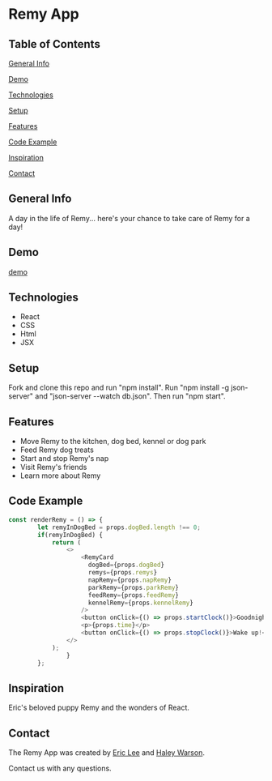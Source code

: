 # Remy App

## Table of Contents

[General Info](#general-info)

[Demo](#demo)

[Technologies](#technologies)

[Setup](#setup)

[Features](#features)

[Code Example](#code-example)

[Inspiration](#inspiration)

[Contact](#contact)

## General Info

A day in the life of Remy... here's your chance to take care of Remy for a day!

## Demo

[demo](https://media.giphy.com/media/JlYP1t2QXFjAKbfHoB/giphy.gif)

## Technologies

- React
- CSS
- Html
- JSX

## Setup

Fork and clone this repo and run "npm install". Run "npm install -g json-server" and "json-server --watch db.json". Then run "npm start".

## Features

- Move Remy to the kitchen, dog bed, kennel or dog park
- Feed Remy dog treats
- Start and stop Remy's nap
- Visit Remy's friends
- Learn more about Remy

## Code Example

```js
const renderRemy = () => {
        let remyInDogBed = props.dogBed.length !== 0;
        if(remyInDogBed) {
            return (
                <>
                    <RemyCard
                      dogBed={props.dogBed}
                      remys={props.remys}
                      napRemy={props.napRemy}
                      parkRemy={props.parkRemy}
                      feedRemy={props.feedRemy}
                      kennelRemy={props.kennelRemy}
                    />
                    <button onClick={() => props.startClock()}>Goodnight!</button>
                    <p>{props.time}</p>
                    <button onClick={() => props.stopClock()}>Wake up!</button>
                </>
            );
                }
        };
```

## Inspiration

Eric's beloved puppy Remy and the wonders of React.

## Contact

The Remy App was created by [Eric Lee](https://www.linkedin.com/in/ericmlee05/) and [Haley Warson](https://www.linkedin.com/in/haleywarson/).

Contact us with any questions.
